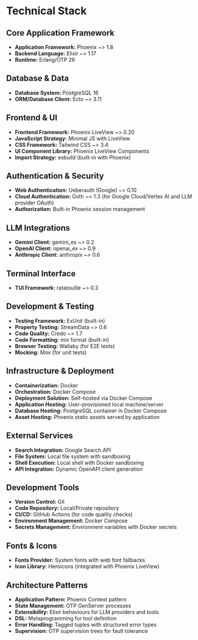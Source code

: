 # Technical Stack

## Core Application Framework
- **Application Framework:** Phoenix ~> 1.8
- **Backend Language:** Elixir ~> 1.17
- **Runtime:** Erlang/OTP 26

## Database & Data
- **Database System:** PostgreSQL 16
- **ORM/Database Client:** Ecto ~> 3.11

## Frontend & UI
- **Frontend Framework:** Phoenix LiveView ~> 0.20
- **JavaScript Strategy:** Minimal JS with LiveView
- **CSS Framework:** Tailwind CSS ~> 3.4
- **UI Component Library:** Phoenix LiveView Components
- **Import Strategy:** esbuild (built-in with Phoenix)

## Authentication & Security
- **Web Authentication:** Ueberauth (Google) ~> 0.10
- **Cloud Authentication:** Goth ~> 1.3 (for Google Cloud/Vertex AI and LLM provider OAuth)
- **Authorization:** Built-in Phoenix session management

## LLM Integrations
- **Gemini Client:** gemini_ex ~> 0.2
- **OpenAI Client:** openai_ex ~> 0.9
- **Anthropic Client:** anthropix ~> 0.6

## Terminal Interface
- **TUI Framework:** ratatouille ~> 0.3

## Development & Testing
- **Testing Framework:** ExUnit (built-in)
- **Property Testing:** StreamData ~> 0.6
- **Code Quality:** Credo ~> 1.7
- **Code Formatting:** mix format (built-in)
- **Browser Testing:** Wallaby (for E2E tests)
- **Mocking:** Mox (for unit tests)

## Infrastructure & Deployment
- **Containerization:** Docker
- **Orchestration:** Docker Compose
- **Deployment Solution:** Self-hosted via Docker Compose
- **Application Hosting:** User-provisioned local machine/server
- **Database Hosting:** PostgreSQL container in Docker Compose
- **Asset Hosting:** Phoenix static assets served by application

## External Services
- **Search Integration:** Google Search API
- **File System:** Local file system with sandboxing
- **Shell Execution:** Local shell with Docker sandboxing
- **API Integration:** Dynamic OpenAPI client generation

## Development Tools
- **Version Control:** Git
- **Code Repository:** Local/Private repository
- **CI/CD:** GitHub Actions (for code quality checks)
- **Environment Management:** Docker Compose
- **Secrets Management:** Environment variables with Docker secrets

## Fonts & Icons
- **Fonts Provider:** System fonts with web font fallbacks
- **Icon Library:** Heroicons (integrated with Phoenix LiveView)

## Architecture Patterns
- **Application Pattern:** Phoenix Context pattern
- **State Management:** OTP GenServer processes
- **Extensibility:** Elixir behaviours for LLM providers and tools
- **DSL:** Metaprogramming for tool definition
- **Error Handling:** Tagged tuples with structured error types
- **Supervision:** OTP supervision trees for fault tolerance